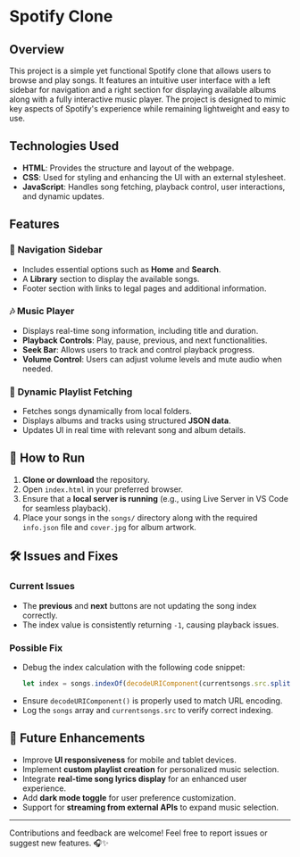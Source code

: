 # Spotify Clone

## Overview
This project is a simple yet functional Spotify clone that allows users to browse and play songs. It features an intuitive user interface with a left sidebar for navigation and a right section for displaying available albums along with a fully interactive music player. The project is designed to mimic key aspects of Spotify's experience while remaining lightweight and easy to use.

## Technologies Used
- **HTML**: Provides the structure and layout of the webpage.
- **CSS**: Used for styling and enhancing the UI with an external stylesheet.
- **JavaScript**: Handles song fetching, playback control, user interactions, and dynamic updates.

## Features
### 🎵 **Navigation Sidebar**
- Includes essential options such as **Home** and **Search**.
- A **Library** section to display the available songs.
- Footer section with links to legal pages and additional information.

### 🎶 **Music Player**
- Displays real-time song information, including title and duration.
- **Playback Controls**: Play, pause, previous, and next functionalities.
- **Seek Bar**: Allows users to track and control playback progress.
- **Volume Control**: Users can adjust volume levels and mute audio when needed.

### 📀 **Dynamic Playlist Fetching**
- Fetches songs dynamically from local folders.
- Displays albums and tracks using structured **JSON data**.
- Updates UI in real time with relevant song and album details.

## 🚀 How to Run
1. **Clone or download** the repository.
2. Open `index.html` in your preferred browser.
3. Ensure that a **local server is running** (e.g., using Live Server in VS Code for seamless playback).
4. Place your songs in the `songs/` directory along with the required `info.json` file and `cover.jpg` for album artwork.

## 🛠 Issues and Fixes
### **Current Issues**
- The **previous** and **next** buttons are not updating the song index correctly.
- The index value is consistently returning `-1`, causing playback issues.

### **Possible Fix**
- Debug the index calculation with the following code snippet:
  ```javascript
  let index = songs.indexOf(decodeURIComponent(currentsongs.src.split("/").slice(-1)[0]));
  ```
- Ensure `decodeURIComponent()` is properly used to match URL encoding.
- Log the `songs` array and `currentsongs.src` to verify correct indexing.

## 🔮 Future Enhancements
- Improve **UI responsiveness** for mobile and tablet devices.
- Implement **custom playlist creation** for personalized music selection.
- Integrate **real-time song lyrics display** for an enhanced user experience.
- Add **dark mode toggle** for user preference customization.
- Support for **streaming from external APIs** to expand music selection.

---
Contributions and feedback are welcome! Feel free to report issues or suggest new features. 🎧✨
